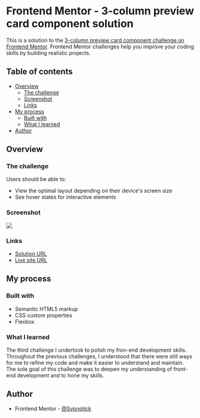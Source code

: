 # Frontend Mentor - 3-column preview card component solution

This is a solution to the [3-column preview card component challenge on Frontend Mentor](https://www.frontendmentor.io/challenges/3column-preview-card-component-pH92eAR2-). Frontend Mentor challenges help you improve your coding skills by building realistic projects. 

## Table of contents

- [Overview](#overview)
  - [The challenge](#the-challenge)
  - [Screenshot](#screenshot)
  - [Links](#links)
- [My process](#my-process)
  - [Built with](#built-with)
  - [What I learned](#what-i-learned)
- [Author](#author)

## Overview

### The challenge

Users should be able to:

- View the optimal layout depending on their device's screen size
- See hover states for interactive elements

### Screenshot

![](./screenshot.jpg)


### Links

- [Solution URL](https://your-solution-url.com)
- [Live site URL](https://sypnotick.github.io/3-Column-Preview-Card/)

## My process

### Built with

- Semantic HTML5 markup
- CSS custom properties
- Flexbox


### What I learned

The third challenge I undertook to polish my fron-end development skills. Throughout the previous challenges, I understood that there were still ways for me to refine my code and make it easier to understand and maintain. The sole goal of this challenge was to deepen my understanding of front-end development and to hone my skills.


## Author

- Frontend Mentor - [@Sypnotick](https://www.frontendmentor.io/profile/Sypnotick)
